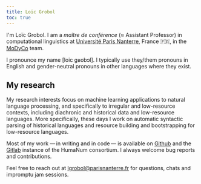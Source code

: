 ```yaml
---
title: Loïc Grobol
toc: true
---
```


<!-- LTeX: language=en-GB -->
<!-- markdownlint-disable MD003 MD025 MD033 MD041 -->

I'm Loïc Grobol. I am a *maître de conférence* (≈ Assistant Professor) in computational linguistics
at [Université Paris Nanterre](https://parisnanterre.fr), France 🇫🇷, in the
[MoDyCo](https://modyco.fr) team.

I pronounce my name [loic gʁobɔl]. I typically use they/them pronouns in English and
gender-neutral pronouns in other languages where they exist.

## My research

My research interests focus on machine learning applications to natural language processing, and
specifically to irregular and low-resource contexts, including diachronic and historical data and
low-resource languages. More specifically, these days I work on automatic syntactic parsing of
historical languages and resource building and bootstrapping for low-resource languages.

Most of my work — in writing and in code — is available on [Github](https://github.com/loicgrobol)
and the [Gitlab](https://gitlab.huma-num.fr/lgrobol) instance of the HumaNum consortium. I always
welcome bug reports and contributions.

Feel free to reach out at [lgrobol@parisnanterre.fr](mailto:lgrobol@parisnanterre.fr) for questions,
chats and impromptu jam sessions.

